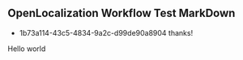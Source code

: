 ## OpenLocalization Workflow Test MarkDown
* 1b73a114-43c5-4834-9a2c-d99de90a8904 
thanks!

Hello world